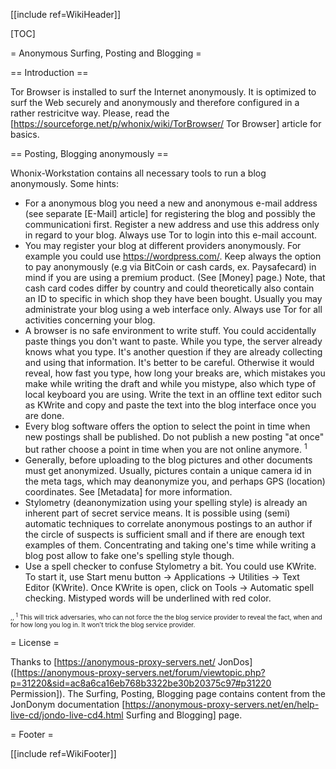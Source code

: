 [[include ref=WikiHeader]]

[TOC]

= Anonymous Surfing, Posting and Blogging =

== Introduction ==

Tor Browser is installed to surf the Internet anonymously. It is optimized to surf the Web securely and anonymously and therefore configured in a rather restricitve way. Please, read the [https://sourceforge.net/p/whonix/wiki/TorBrowser/ Tor Browser] article for basics.

== Posting, Blogging anonymously ==

Whonix-Workstation contains all necessary tools to run a blog anonymously. Some hints:

* For a anonymous blog you need a new and anonymous e-mail address (see separate [E-Mail] article] for registering the blog and possibly the communicationi first. Register a new address and use this address only in regard to your blog. Always use Tor to login into this e-mail account.
* You may register your blog at different providers anonymously. For example you could use https://wordpress.com/. Keep always the option to pay anonymously (e.g via BitCoin or cash cards, ex. Paysafecard) in mind if you are using a premium product. (See [Money] page.) Note, that cash card codes differ by country and could theoretically also contain an ID to specific in which shop they have been bought. Usually you may administrate your blog using a web interface only. Always use Tor for all activities concerning your blog.
* A browser is no safe environment to write stuff. You could accidentally paste things you don't want to paste. While you type, the server already knows what you type. It's another question if they are already collecting and using that information. It's better to be careful. Otherwise it would reveal, how fast you type, how long your breaks are, which mistakes you make while writing the draft and while you mistype, also which type of local keyboard you are using. Write the text in an offline text editor such as KWrite and copy and paste the text into the blog interface once you are done.
* Every blog software offers the option to select the point in time when new postings shall be published. Do not publish a new posting &quot;at once&quot; but rather choose a point in time when you are not online anymore. <sup>1</sup>
* Generally, before uploading to the blog pictures and other documents must get anonymized. Usually, pictures contain a unique camera id in the meta tags, which may deanonymize you, and perhaps GPS (location) coordinates. See [Metadata] for more information.
* Stylometry (deanonymization using your spelling style) is already an inherent part of secret service means. It is possible using (semi) automatic techniques to correlate anonymous postings to an author if the circle of suspects is sufficient small and if there are enough text examples of them. Concentrating and taking one's time while writing a blog post allow to fake one's spelling style though.
* Use a spell checker to confuse Stylometry a bit. You could use KWrite. To start it, use Start menu button -&gt; Applications -&gt; Utilities -&gt; Text Editor (KWrite). Once KWrite is open, click on Tools -&gt; Automatic spell checking. Mistyped words will be underlined with red color.

<font size="-3"> ,, <sup>1</sup> This will trick adversaries, who can not force the the blog service provider to reveal the fact, when and for how long you log in. It won't trick the blog service provider. </font>

= License =

Thanks to [https://anonymous-proxy-servers.net/ JonDos] ([https://anonymous-proxy-servers.net/forum/viewtopic.php?p=31220&sid=ac8a6ca16eb768b3322be30b20375c97#p31220 Permission]). The Surfing, Posting, Blogging page contains content from the JonDonym documentation [https://anonymous-proxy-servers.net/en/help-live-cd/jondo-live-cd4.html Surfing and Blogging] page.

= Footer =

[[include ref=WikiFooter]]

